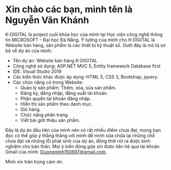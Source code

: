 # Xin chào các bạn, mình tên là Nguyễn Văn Khánh

K-DIGITAL là project cuối khóa học của mình tại Học viện công nghệ thông tin MICROSOFT - Đại học Đà Nẵng. Ý tưởng của mình cho K-DIGITAL là Website bán hàng, sản phẩm là các thiết bị kỹ thuật số. Dưới đây là mô tả sơ bộ về dự án của mình:

- Tên dự án: Website bán hàng K-DIGITAL
- Công nghệ sử dụng: ASP.NET MVC 5, Entity framework Database first
- IDE: Visual Studio 2019
- Các kiến thức khác được áp dụng: HTML 5, CSS 3, Bootstrap, jquery.
- Các chức năng có trong Website:
  + Quản lý sản phẩm: Thêm, xóa, sửa sản phẩm.
  + Đăng ký, đăng nhập, đăng xuất tài khoản.
  + Phân quyền tài khoản đăng nhập.
  + Hiển thị sản phẩm theo danh mục.
  + Giỏ hàng.
  + Chức năng phân trang.
  + Viết bài giới thiệu sản phẩm.

Đây là dự án đầu tiên của mình nên có rất nhiều điểm chưa đạt, mong bạn đọc có thể góp ý thẳng thắng với mình để mình sửa chữa lại những chỗ chưa đạt và những lỗi phát sinh của dự án, đồng thời rút ra được kinh nghiệm cho bản thân. Mọi ý kiến đóng góp xin được liên hệ qua tài khoản Gmail của mình: <font color = "red">Duongminh150697@gmail.com</font>.

Mình xin trân trọng cảm ơn.
